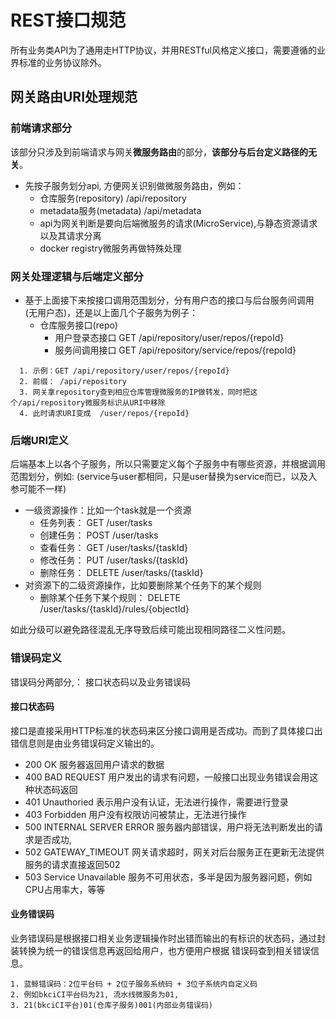 # REST接口规范

所有业务类API为了通用走HTTP协议，并用RESTful风格定义接口，需要遵循的业界标准的业务协议除外。

## 网关路由URI处理规范

### 前端请求部分

该部分只涉及到前端请求与网关**微服务路由**的部分，**该部分与后台定义路径的无关**。

- 先按子服务划分api, 方便网关识别做微服务路由，例如：
  - 仓库服务(repository) /api/repository
  - metadata服务(metadata) /api/metadata
  - api为网关判断是要向后端微服务的请求(MicroService),与静态资源请求以及其请求分离
  - docker registry微服务再做特殊处理

### 网关处理逻辑与后端定义部分

- 基于上面接下来按接口调用范围划分，分有用户态的接口与后台服务间调用 (无用户态)，还是以上面几个子服务为例子：
  - 仓库服务接口(repo)
    - 用户登录态接口 GET /api/repository/user/repos/{repoId}
    - 服务间调用接口 GET /api/repository/service/repos/{repoId}

```
  1. 示例：GET /api/repository/user/repos/{repoId}
  2. 前缀： /api/repository  
  3. 网关拿repository查到相应仓库管理微服务的IP做转发，同时把这个/api/repository微服务标识从URI中移除
  4. 此时请求URI变成  /user/repos/{repoId}
```

### 后端URI定义

后端基本上以各个子服务，所以只需要定义每个子服务中有哪些资源，并根据调用范围划分，例如: (service与user都相同，只是user替换为service而已，以及入参可能不一样)

- 一级资源操作：比如一个task就是一个资源
  - 任务列表： GET /user/tasks
  - 创建任务： POST /user/tasks
  - 查看任务： GET /user/tasks/{taskId}
  - 修改任务： PUT /user/tasks/{taskId}
  - 删除任务： DELETE /user/tasks/{taskId}
- 对资源下的二级资源操作，比如要删除某个任务下的某个规则
  - 删除某个任务下某个规则： DELETE /user/tasks/{taskId}/rules/{objectId}

如此分级可以避免路径混乱无序导致后续可能出现相同路径二义性问题。

### 错误码定义

错误码分两部分,： 接口状态码以及业务错误码

#### 接口状态码

接口是直接采用HTTP标准的状态码来区分接口调用是否成功。而到了具体接口出错信息则是由业务错误码定义输出的。

- 200 OK 服务器返回用户请求的数据
- 400 BAD REQUEST 用户发出的请求有问题，一般接口出现业务错误会用这种状态码返回
- 401 Unauthoried 表示用户没有认证，无法进行操作，需要进行登录
- 403 Forbidden 用户没有权限访问被禁止，无法进行操作
- 500 INTERNAL SERVER ERROR 服务器内部错误，用户将无法判断发出的请求是否成功,
- 502 GATEWAY_TIMEOUT 网关请求超时，网关对后台服务正在更新无法提供服务的请求直接返回502
- 503 Service Unavailable 服务不可用状态，多半是因为服务器问题，例如CPU占用率大，等等

#### 业务错误码

业务错误码是根据接口相关业务逻辑操作时出错而输出的有标识的状态码，通过封装转换为统一的错误信息再返回给用户，也方便用户根据 错误码查到相关错误信息。

```
1. 蓝鲸错误码：2位平台码 + 2位子服务系统码 + 3位子系统内自定义码
2. 例如bkciCI平台码为21, 流水线微服务为01,
3. 21(bkciCI平台)01(仓库子服务)001(内部业务错误码)
```